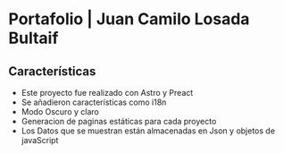 # Portafolio | Juan Camilo Losada Bultaif 


## Características

- Este proyecto fue realizado con Astro y Preact
- Se añadieron características como i18n
- Modo Oscuro y claro
- Generacion de paginas estáticas para cada proyecto
- Los Datos que se muestran están almacenadas en Json y objetos de javaScript

